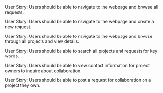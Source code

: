 User Story:
  Users should be able to navigate to the webpage and browse all requests.

User Story: 
  Users should be able to navigate to the webpage and create a new request.

User Story: 
  Users should be able to navigate to the webpage and browse through all projects and view details.

User Story: 
  Users should be able to search all projects and requests for key words.

User Story: 
  Users should be able to view contact information for project owners to inquire about collaboration.

User Story: 
  Users should be able to post a request for collaboration on a project they own.

